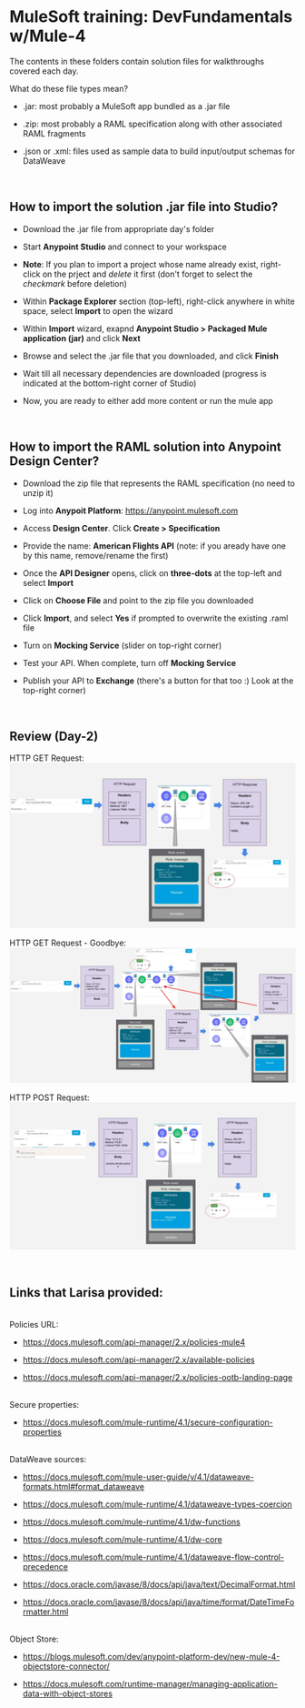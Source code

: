 # MuleSoft training: DevFundamentals w/Mule-4

The contents in these folders contain solution files for walkthroughs covered each day.

What do these file types mean?

- .jar: most probably a MuleSoft app bundled as a .jar file

- .zip: most probably a RAML specification along with other associated RAML fragments

- .json or .xml: files used as sample data to build input/output schemas for DataWeave


<BR>

## How to import the solution .jar file into Studio?

- Download the .jar file from appropriate day's folder

- Start **Anypoint Studio** and connect to your workspace

- **Note**: If you plan to import a project whose name already exist, right-click on the prject and _delete_ it first (don't forget to select the _checkmark_ before deletion)

- Within **Package Explorer** section (top-left), right-click anywhere in white space, select **Import** to open the wizard

- Within **Import** wizard, exapnd **Anypoint Studio > Packaged Mule application (jar)** and click **Next**

- Browse and select the .jar file that you downloaded, and click **Finish**

- Wait till all necessary dependencies are downloaded (progress is indicated at the bottom-right corner of Studio)

- Now, you are ready to either add more content or run the mule app


<BR>

## How to import the RAML solution into Anypoint Design Center?

- Download the zip file that represents the RAML specification (no need to unzip it)

- Log into **Anypoit Platform**: https://anypoint.mulesoft.com

- Access **Design Center**.  Click **Create > Specification**

- Provide the name: **American Flights API** (note: if you aready have one by this name, remove/rename the first)

- Once the **API Designer** opens, click on **three-dots** at the top-left and select **Import**

- Click on **Choose File** and point to the zip file you downloaded

- Click **Import**, and select **Yes** if prompted to overwrite the existing .raml file

- Turn on **Mocking Service** (slider on top-right corner)

- Test your API.  When complete, turn off **Mocking Service**

- Publish your API to **Exchange** (there's a button for that too :)  Look at the top-right corner)

<BR>

## Review (Day-2)

HTTP GET Request:
![HTTP GET Request](pictures/HTTP-GET-Request.jpg?raw=true)
<BR>

HTTP GET Request - Goodbye:
![HTTP GET Request - Goodbye](pictures/HTTP-GET-Request_Goodbye.jpg?raw=true)
<BR>

HTTP POST Request:
![HTTP POST Request](pictures/HTTP-POST_Request.jpg?raw=true)
<BR>

<BR>

## Links that Larisa provided:

<BR>
Policies URL:

 - https://docs.mulesoft.com/api-manager/2.x/policies-mule4

 - https://docs.mulesoft.com/api-manager/2.x/available-policies

 - https://docs.mulesoft.com/api-manager/2.x/policies-ootb-landing-page 

<BR>
Secure properties:

 - https://docs.mulesoft.com/mule-runtime/4.1/secure-configuration-properties

<BR>
DataWeave sources:

- https://docs.mulesoft.com/mule-user-guide/v/4.1/dataweave-formats.html#format_dataweave


- https://docs.mulesoft.com/mule-runtime/4.1/dataweave-types-coercion

- https://docs.mulesoft.com/mule-runtime/4.1/dw-functions

- https://docs.mulesoft.com/mule-runtime/4.1/dw-core

- https://docs.mulesoft.com/mule-runtime/4.1/dataweave-flow-control-precedence

- https://docs.oracle.com/javase/8/docs/api/java/text/DecimalFormat.html

- https://docs.oracle.com/javase/8/docs/api/java/time/format/DateTimeFormatter.html

<BR>
Object Store:

- https://blogs.mulesoft.com/dev/anypoint-platform-dev/new-mule-4-objectstore-connector/

- https://docs.mulesoft.com/runtime-manager/managing-application-data-with-object-stores